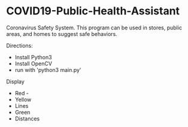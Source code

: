 # COVID19-Public-Health-Assistant
Coronavirus Safety System. This program can be used in stores, public areas, and homes to suggest safe behaviors.

Directions:
* Install Python3
* Install OpenCV
* run with 'python3 main.py'

Display
* Red - 
* Yellow
* Lines
* Green
* Distances
